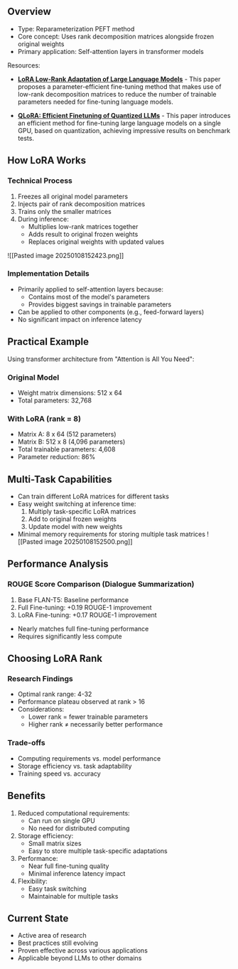 ## Overview

- Type: Reparameterization PEFT method
- Core concept: Uses rank decomposition matrices alongside frozen original weights
- Primary application: Self-attention layers in transformer models

Resources:
- [**LoRA Low-Rank Adaptation of Large Language Models**](https://arxiv.org/pdf/2106.09685.pdf) - This paper proposes a parameter-efficient fine-tuning method that makes use of low-rank decomposition matrices to reduce the number of trainable parameters needed for fine-tuning language models.
    
- [**QLoRA: Efficient Finetuning of Quantized LLMs**](https://arxiv.org/pdf/2305.14314.pdf) - This paper introduces an efficient method for fine-tuning large language models on a single GPU, based on quantization, achieving impressive results on benchmark tests.
## How LoRA Works

### Technical Process

1. Freezes all original model parameters
2. Injects pair of rank decomposition matrices
3. Trains only the smaller matrices
4. During inference:
    - Multiplies low-rank matrices together
    - Adds result to original frozen weights
    - Replaces original weights with updated values

![[Pasted image 20250108152423.png]]

### Implementation Details

- Primarily applied to self-attention layers because:
    - Contains most of the model's parameters
    - Provides biggest savings in trainable parameters
- Can be applied to other components (e.g., feed-forward layers)
- No significant impact on inference latency

## Practical Example

Using transformer architecture from "Attention is All You Need":

### Original Model

- Weight matrix dimensions: 512 x 64
- Total parameters: 32,768

### With LoRA (rank = 8)

- Matrix A: 8 x 64 (512 parameters)
- Matrix B: 512 x 8 (4,096 parameters)
- Total trainable parameters: 4,608
- Parameter reduction: 86%

## Multi-Task Capabilities

- Can train different LoRA matrices for different tasks
- Easy weight switching at inference time:
    1. Multiply task-specific LoRA matrices
    2. Add to original frozen weights
    3. Update model with new weights
- Minimal memory requirements for storing multiple task matrices
![[Pasted image 20250108152500.png]]
## Performance Analysis

### ROUGE Score Comparison (Dialogue Summarization)

1. Base FLAN-T5: Baseline performance
2. Full Fine-tuning: +0.19 ROUGE-1 improvement
3. LoRA Fine-tuning: +0.17 ROUGE-1 improvement

- Nearly matches full fine-tuning performance
- Requires significantly less compute

## Choosing LoRA Rank

### Research Findings

- Optimal rank range: 4-32
- Performance plateau observed at rank > 16
- Considerations:
    - Lower rank = fewer trainable parameters
    - Higher rank ≠ necessarily better performance

### Trade-offs

- Computing requirements vs. model performance
- Storage efficiency vs. task adaptability
- Training speed vs. accuracy

## Benefits

1. Reduced computational requirements:
    - Can run on single GPU
    - No need for distributed computing
2. Storage efficiency:
    - Small matrix sizes
    - Easy to store multiple task-specific adaptations
3. Performance:
    - Near full fine-tuning quality
    - Minimal inference latency impact
4. Flexibility:
    - Easy task switching
    - Maintainable for multiple tasks

## Current State

- Active area of research
- Best practices still evolving
- Proven effective across various applications
- Applicable beyond LLMs to other domains
